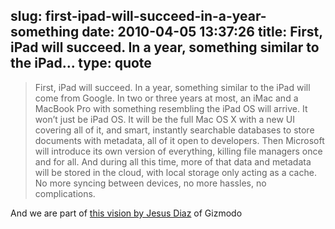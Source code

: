slug: first-ipad-will-succeed-in-a-year-something
date: 2010-04-05 13:37:26
title: First, iPad will succeed. In a year, something similar to the iPad...
type: quote
---

> First, iPad will succeed. In a year, something similar to the iPad will come from Google. In two or three years at most, an iMac and a MacBook Pro with something resembling the iPad OS will arrive. It won’t just be iPad OS. It will be the full Mac OS X with a new UI covering all of it, and smart, instantly searchable databases to store documents with metadata, all of it open to developers. Then Microsoft will introduce its own version of everything, killing file managers once and for all. And during all this time, more of that data and metadata will be stored in the cloud, with local storage only acting as a cache. No more syncing between devices, no more hassles, no complications.

And we are part of [this vision by Jesus Diaz](http://gizmodo.com/5506692/ipad-is-the-future) of Gizmodo
